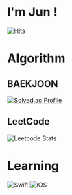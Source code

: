 # I'm Jun !
[![Hits](https://hits.seeyoufarm.com/api/count/incr/badge.svg?url=https%3A%2F%2Fgithub.com%2FJunHyeokDev%2FJunHyeokDev&count_bg=%2379C83D&title_bg=%23555555&icon=&icon_color=%23E7E7E7&title=hits&edge_flat=false)](https://hits.seeyoufarm.com)



# Algorithm
## BAEKJOON
<!--[![Solved.ac프로필](http://mazassumnida.wtf/api/mini/generate_badge?boj=oops1537)](https://solved.ac/oops1537/)-->
[![Solved.ac Profile](http://mazassumnida.wtf/api/v2/generate_badge?boj=oops1537)](https://solved.ac/oops1537/)

## LeetCode
![Leetcode Stats](https://leetcard.jacoblin.cool/fixme1537)


# Learning
![Swift](https://img.shields.io/badge/Swift-white.svg?&style=for-the-badge&logo=Swift&logoColor=#F05138)
![iOS](https://img.shields.io/badge/iOS-black.svg?&style=for-the-badge&logo=iOS&logoColor=#000000)

